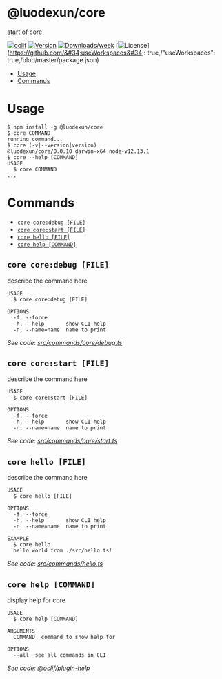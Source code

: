 @luodexun/core
==============

start of core

[![oclif](https://img.shields.io/badge/cli-oclif-brightgreen.svg)](https://oclif.io)
[![Version](https://img.shields.io/npm/v/@luodexun/core.svg)](https://npmjs.org/package/@luodexun/core)
[![Downloads/week](https://img.shields.io/npm/dw/@luodexun/core.svg)](https://npmjs.org/package/@luodexun/core)
[![License](https://img.shields.io/npm/l/@luodexun/core.svg)](https://github.com/&#34;useWorkspaces&#34;: true,/&#34;useWorkspaces&#34;: true,/blob/master/package.json)

<!-- toc -->
* [Usage](#usage)
* [Commands](#commands)
<!-- tocstop -->
# Usage
<!-- usage -->
```sh-session
$ npm install -g @luodexun/core
$ core COMMAND
running command...
$ core (-v|--version|version)
@luodexun/core/0.0.10 darwin-x64 node-v12.13.1
$ core --help [COMMAND]
USAGE
  $ core COMMAND
...
```
<!-- usagestop -->
# Commands
<!-- commands -->
* [`core core:debug [FILE]`](#core-coredebug-file)
* [`core core:start [FILE]`](#core-corestart-file)
* [`core hello [FILE]`](#core-hello-file)
* [`core help [COMMAND]`](#core-help-command)

## `core core:debug [FILE]`

describe the command here

```
USAGE
  $ core core:debug [FILE]

OPTIONS
  -f, --force
  -h, --help       show CLI help
  -n, --name=name  name to print
```

_See code: [src/commands/core/debug.ts](https://github.com/luodexun/anisa/blob/v0.0.10/src/commands/core/debug.ts)_

## `core core:start [FILE]`

describe the command here

```
USAGE
  $ core core:start [FILE]

OPTIONS
  -f, --force
  -h, --help       show CLI help
  -n, --name=name  name to print
```

_See code: [src/commands/core/start.ts](https://github.com/luodexun/anisa/blob/v0.0.10/src/commands/core/start.ts)_

## `core hello [FILE]`

describe the command here

```
USAGE
  $ core hello [FILE]

OPTIONS
  -f, --force
  -h, --help       show CLI help
  -n, --name=name  name to print

EXAMPLE
  $ core hello
  hello world from ./src/hello.ts!
```

_See code: [src/commands/hello.ts](https://github.com/luodexun/anisa/blob/v0.0.10/src/commands/hello.ts)_

## `core help [COMMAND]`

display help for core

```
USAGE
  $ core help [COMMAND]

ARGUMENTS
  COMMAND  command to show help for

OPTIONS
  --all  see all commands in CLI
```

_See code: [@oclif/plugin-help](https://github.com/oclif/plugin-help/blob/v2.2.3/src/commands/help.ts)_
<!-- commandsstop -->
